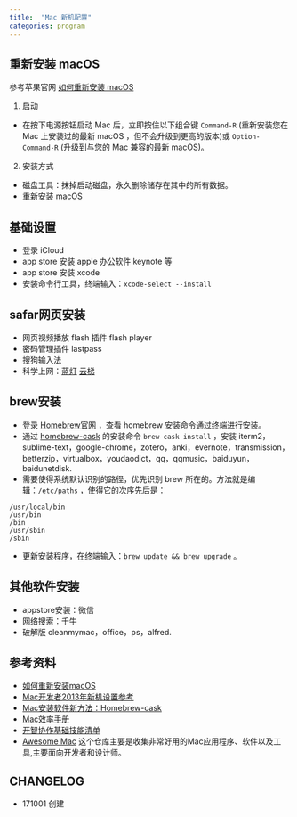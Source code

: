 ```yaml
---
title:  "Mac 新机配置"
categories: program
---
```



## 重新安装 macOS

参考苹果官网 [如何重新安装 macOS](https://support.apple.com/zh-cn/HT204904)

1. 启动
- 在按下电源按钮启动 Mac 后，立即按住以下组合键 `Command-R` (重新安装您在 Mac 上安装过的最新 macOS ，但不会升级到更高的版本)或 `Option-Command-R` (升级到与您的 Mac 兼容的最新 macOS)。

2. 安装方式
- 磁盘工具：抹掉启动磁盘，永久删除储存在其中的所有数据。
- 重新安装 macOS

## 基础设置

- 登录 iCloud
- app store 安装 apple 办公软件 keynote 等
- app store 安装 xcode
- 安装命令行工具，终端输入：`xcode-select --install`

## safar网页安装

- 网页视频播放 flash 插件 flash player
- 密码管理插件 lastpass
- 搜狗输入法
- 科学上网：[蓝灯](https://github.com/getlantern/lantern) [云梯](https://www.yuntipub.com)

## brew安装

- 登录 [Homebrew官网](https://brew.sh) ，查看 homebrew 安装命令通过终端进行安装。
- 通过 [homebrew-cask](https://github.com/caskroom/homebrew-cask) 的安装命令 `brew cask install` ，安装 iterm2，sublime-text，google-chrome，zotero，anki，evernote，transmission，betterzip，virtualbox，youdaodict，qq，qqmusic，baiduyun，baidunetdisk.
- 需要使得系统默认识别的路径，优先识别 brew 所在的。方法就是编辑：`/etc/paths` ，使得它的次序先后是：

```
/usr/local/bin
/usr/bin
/bin
/usr/sbin
/sbin
```

- 更新安装程序，在终端输入：`brew update && brew upgrade` 。

## 其他软件安装

- appstore安装：微信
- 网络搜索：千牛
- 破解版 cleanmymac，office，ps，alfred.


## 参考资料

- [如何重新安装macOS](https://support.apple.com/zh-cn/HT204904)
- [Mac开发者2013年新机设置参考](http://www.yangzhiping.com/tech/mac-dev.html)
- [Mac安装软件新方法：Homebrew-cask](http://www.yangzhiping.com/tech/homebrew-cask.html)
- [Mac效率手册](http://www.yangzhiping.com/tech/mac.html)
- [开智协作基础技能清单](https://github.com/OpenMindClub/Share/wiki/IdxCooperateBasicSkill)
- [Awesome Mac](https://github.com/jaywcjlove/awesome-mac/blob/master/README-zh.md) 这个仓库主要是收集非常好用的Mac应用程序、软件以及工具,主要面向开发者和设计师。




## CHANGELOG

- 171001 创建

